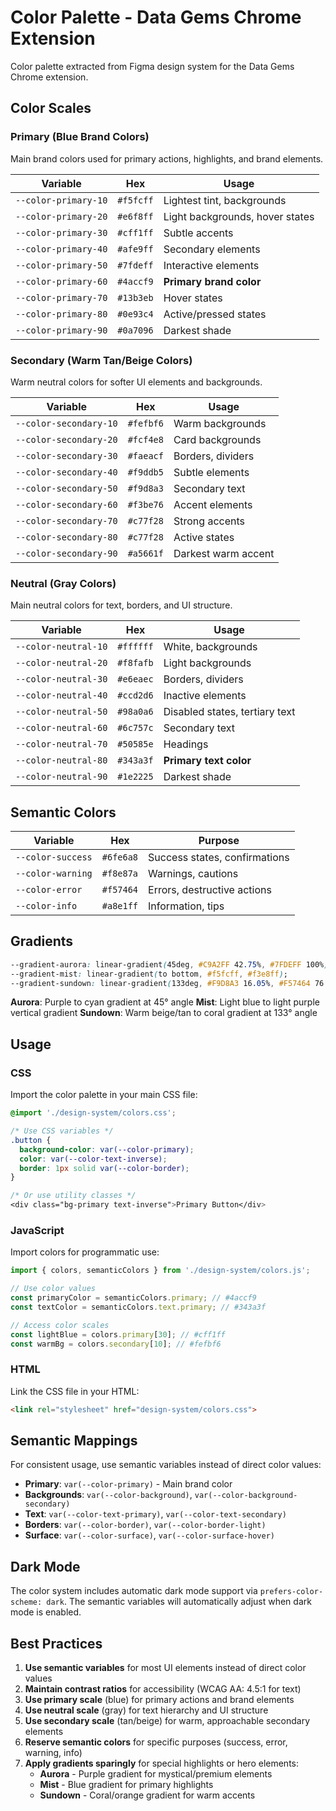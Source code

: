 # Color Palette - Data Gems Chrome Extension

Color palette extracted from Figma design system for the Data Gems Chrome extension.

## Color Scales

### Primary (Blue Brand Colors)
Main brand colors used for primary actions, highlights, and brand elements.

| Variable | Hex | Usage |
|----------|-----|-------|
| `--color-primary-10` | `#f5fcff` | Lightest tint, backgrounds |
| `--color-primary-20` | `#e6f8ff` | Light backgrounds, hover states |
| `--color-primary-30` | `#cff1ff` | Subtle accents |
| `--color-primary-40` | `#afe9ff` | Secondary elements |
| `--color-primary-50` | `#7fdeff` | Interactive elements |
| `--color-primary-60` | `#4accf9` | **Primary brand color** |
| `--color-primary-70` | `#13b3eb` | Hover states |
| `--color-primary-80` | `#0e93c4` | Active/pressed states |
| `--color-primary-90` | `#0a7096` | Darkest shade |

### Secondary (Warm Tan/Beige Colors)
Warm neutral colors for softer UI elements and backgrounds.

| Variable | Hex | Usage |
|----------|-----|-------|
| `--color-secondary-10` | `#fefbf6` | Warm backgrounds |
| `--color-secondary-20` | `#fcf4e8` | Card backgrounds |
| `--color-secondary-30` | `#faeacf` | Borders, dividers |
| `--color-secondary-40` | `#f9ddb5` | Subtle elements |
| `--color-secondary-50` | `#f9d8a3` | Secondary text |
| `--color-secondary-60` | `#f3be76` | Accent elements |
| `--color-secondary-70` | `#c77f28` | Strong accents |
| `--color-secondary-80` | `#c77f28` | Active states |
| `--color-secondary-90` | `#a5661f` | Darkest warm accent |

### Neutral (Gray Colors)
Main neutral colors for text, borders, and UI structure.

| Variable | Hex | Usage |
|----------|-----|-------|
| `--color-neutral-10` | `#ffffff` | White, backgrounds |
| `--color-neutral-20` | `#f8fafb` | Light backgrounds |
| `--color-neutral-30` | `#e6eaec` | Borders, dividers |
| `--color-neutral-40` | `#ccd2d6` | Inactive elements |
| `--color-neutral-50` | `#98a0a6` | Disabled states, tertiary text |
| `--color-neutral-60` | `#6c757c` | Secondary text |
| `--color-neutral-70` | `#50585e` | Headings |
| `--color-neutral-80` | `#343a3f` | **Primary text color** |
| `--color-neutral-90` | `#1e2225` | Darkest shade |

## Semantic Colors

| Variable | Hex | Purpose |
|----------|-----|---------|
| `--color-success` | `#6fe6a8` | Success states, confirmations |
| `--color-warning` | `#f8e87a` | Warnings, cautions |
| `--color-error` | `#f57464` | Errors, destructive actions |
| `--color-info` | `#a8e1ff` | Information, tips |

## Gradients

```css
--gradient-aurora: linear-gradient(45deg, #C9A2FF 42.75%, #7FDEFF 100%);
--gradient-mist: linear-gradient(to bottom, #f5fcff, #f3e8ff);
--gradient-sundown: linear-gradient(133deg, #F9D8A3 16.05%, #F57464 76.12%);
```

**Aurora**: Purple to cyan gradient at 45° angle
**Mist**: Light blue to light purple vertical gradient
**Sundown**: Warm beige/tan to coral gradient at 133° angle

## Usage

### CSS
Import the color palette in your main CSS file:

```css
@import './design-system/colors.css';

/* Use CSS variables */
.button {
  background-color: var(--color-primary);
  color: var(--color-text-inverse);
  border: 1px solid var(--color-border);
}

/* Or use utility classes */
<div class="bg-primary text-inverse">Primary Button</div>
```

### JavaScript
Import colors for programmatic use:

```javascript
import { colors, semanticColors } from './design-system/colors.js';

// Use color values
const primaryColor = semanticColors.primary; // #4accf9
const textColor = semanticColors.text.primary; // #343a3f

// Access color scales
const lightBlue = colors.primary[30]; // #cff1ff
const warmBg = colors.secondary[10]; // #fefbf6
```

### HTML
Link the CSS file in your HTML:

```html
<link rel="stylesheet" href="design-system/colors.css">
```

## Semantic Mappings

For consistent usage, use semantic variables instead of direct color values:

- **Primary**: `var(--color-primary)` - Main brand color
- **Backgrounds**: `var(--color-background)`, `var(--color-background-secondary)`
- **Text**: `var(--color-text-primary)`, `var(--color-text-secondary)`
- **Borders**: `var(--color-border)`, `var(--color-border-light)`
- **Surface**: `var(--color-surface)`, `var(--color-surface-hover)`

## Dark Mode

The color system includes automatic dark mode support via `prefers-color-scheme: dark`. The semantic variables will automatically adjust when dark mode is enabled.

## Best Practices

1. **Use semantic variables** for most UI elements instead of direct color values
2. **Maintain contrast ratios** for accessibility (WCAG AA: 4.5:1 for text)
3. **Use primary scale** (blue) for primary actions and brand elements
4. **Use neutral scale** (gray) for text hierarchy and UI structure
5. **Use secondary scale** (tan/beige) for warm, approachable secondary elements
6. **Reserve semantic colors** for specific purposes (success, error, warning, info)
7. **Apply gradients sparingly** for special highlights or hero elements:
   - **Aurora** - Purple gradient for mystical/premium elements
   - **Mist** - Blue gradient for primary highlights
   - **Sundown** - Coral/orange gradient for warm accents
